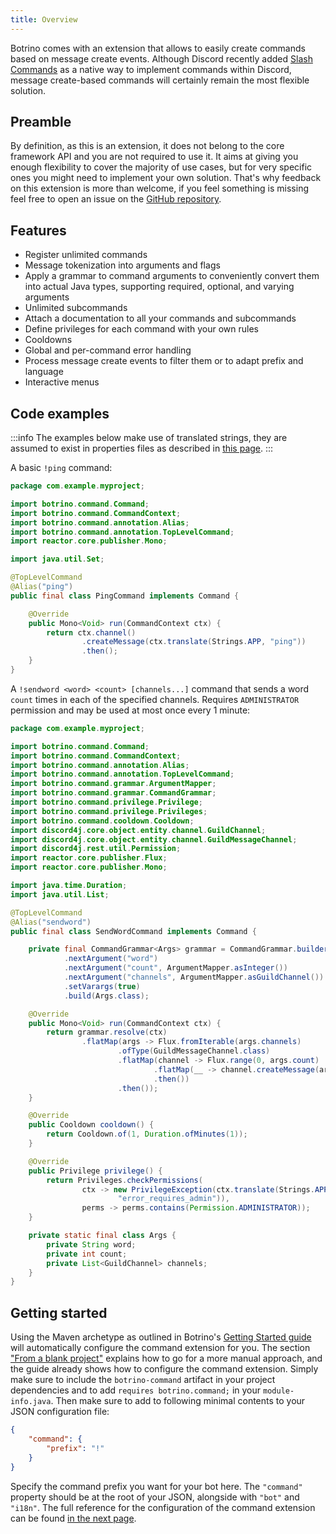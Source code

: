 ```yaml
---
title: Overview
---
```


Botrino comes with an extension that allows to easily create commands based on message create events. Although Discord recently added [Slash Commands](https://discord.com/developers/docs/interactions/slash-commands) as a native way to implement commands within Discord, message create-based commands will certainly remain the most flexible solution.

## Preamble

By definition, as this is an extension, it does not belong to the core framework API and you are not required to use it. It aims at giving you enough flexibility to cover the majority of use cases, but for very specific ones you might need to implement your own solution. That's why feedback on this extension is more than welcome, if you feel something is missing feel free to open an issue on the [GitHub repository](https://github.com/Alex1304/botrino).

## Features

* Register unlimited commands
* Message tokenization into arguments and flags
* Apply a grammar to command arguments to conveniently convert them into actual Java types, supporting required, optional, and varying arguments
* Unlimited subcommands
* Attach a documentation to all your commands and subcommands
* Define privileges for each command with your own rules
* Cooldowns
* Global and per-command error handling
* Process message create events to filter them or to adapt prefix and language
* Interactive menus

## Code examples

:::info
The examples below make use of translated strings, they are assumed to exist in properties files as described in [this page](../api/i18n.md).
:::

A basic `!ping` command:
```java
package com.example.myproject;

import botrino.command.Command;
import botrino.command.CommandContext;
import botrino.command.annotation.Alias;
import botrino.command.annotation.TopLevelCommand;
import reactor.core.publisher.Mono;

import java.util.Set;

@TopLevelCommand
@Alias("ping")
public final class PingCommand implements Command {

    @Override
    public Mono<Void> run(CommandContext ctx) {
        return ctx.channel()
                .createMessage(ctx.translate(Strings.APP, "ping"))
                .then();
    }
}
```

A `!sendword <word> <count> [channels...]` command that sends a word `count` times in each of the specified channels. Requires `ADMINISTRATOR` permission and may be used at most once every 1 minute:

```java
package com.example.myproject;

import botrino.command.Command;
import botrino.command.CommandContext;
import botrino.command.annotation.Alias;
import botrino.command.annotation.TopLevelCommand;
import botrino.command.grammar.ArgumentMapper;
import botrino.command.grammar.CommandGrammar;
import botrino.command.privilege.Privilege;
import botrino.command.privilege.Privileges;
import botrino.command.cooldown.Cooldown;
import discord4j.core.object.entity.channel.GuildChannel;
import discord4j.core.object.entity.channel.GuildMessageChannel;
import discord4j.rest.util.Permission;
import reactor.core.publisher.Flux;
import reactor.core.publisher.Mono;

import java.time.Duration;
import java.util.List;

@TopLevelCommand
@Alias("sendword")
public final class SendWordCommand implements Command {

    private final CommandGrammar<Args> grammar = CommandGrammar.builder()
            .nextArgument("word")
            .nextArgument("count", ArgumentMapper.asInteger())
            .nextArgument("channels", ArgumentMapper.asGuildChannel())
            .setVarargs(true)
            .build(Args.class);

    @Override
    public Mono<Void> run(CommandContext ctx) {
        return grammar.resolve(ctx)
                .flatMap(args -> Flux.fromIterable(args.channels)
                        .ofType(GuildMessageChannel.class)
                        .flatMap(channel -> Flux.range(0, args.count)
                                .flatMap(__ -> channel.createMessage(args.word))
                                .then())
                        .then());
    }

    @Override
    public Cooldown cooldown() {
        return Cooldown.of(1, Duration.ofMinutes(1));
    }

    @Override
    public Privilege privilege() {
        return Privileges.checkPermissions(
                ctx -> new PrivilegeException(ctx.translate(Strings.APP,
                        "error_requires_admin")),
                perms -> perms.contains(Permission.ADMINISTRATOR));
    }

    private static final class Args {
        private String word;
        private int count;
        private List<GuildChannel> channels;
    }
}
```

## Getting started

Using the Maven archetype as outlined in Botrino's [Getting Started guide](../getting-started.md) will automatically configure the command extension for you. The section ["From a blank project"](../getting-started.md#from-a-blank-project) explains how to go for a more manual approach, and the guide already shows how to configure the command extension. Simply make sure to include the `botrino-command` artifact in your project dependencies and to add `requires botrino.command;` in your `module-info.java`. Then make sure to add to following minimal contents to your JSON configuration file:

```json
{
    "command": {
        "prefix": "!"
    }
}
```

Specify the command prefix you want for your bot here. The `"command"` property should be at the root of your JSON, alongside with `"bot"` and `"i18n"`. The full reference for the configuration of the command extension can be found [in the next page](configuration.md).
